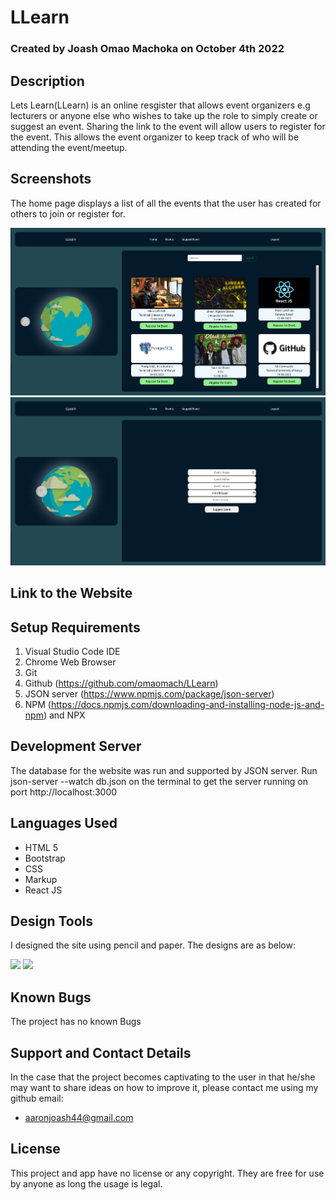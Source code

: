 # LLearn

### Created by Joash Omao Machoka on October 4th 2022

## Description

Lets Learn(LLearn) is an online resgister that allows event organizers e.g lecturers or anyone else who wishes to take up the role to simply create or suggest an event. Sharing the link to the event will allow users to register for the event. This allows the event organizer to keep track of who will be attending the event/meetup.

## Screenshots
The home page displays a list of all the events that the user has created for others to join or register for.

<img src="./src/home.png">
<img src="./src/suggest.png">



## Link to the Website

## Setup Requirements
1. Visual Studio Code IDE
2. Chrome Web Browser
4. Git
5. Github (https://github.com/omaomach/LLearn)
6. JSON server (https://www.npmjs.com/package/json-server)
7. NPM (https://docs.npmjs.com/downloading-and-installing-node-js-and-npm) and NPX

## Development Server
The database for the website was run and supported by JSON server. Run json-server --watch db.json on the terminal to get the server running on port http://localhost:3000

## Languages Used
* HTML 5
* Bootstrap
* CSS
* Markup
* React JS

## Design Tools
I designed the site using pencil and paper. The designs are as below:

<img src="./eventandhome.png">
<img src="./suggestdesign.png">


## Known Bugs
The project has no known Bugs

## Support and Contact Details
In the case that the project becomes captivating to the user in that he/she may want to share ideas on how to improve it, please contact me using my github email:

* aaronjoash44@gmail.com

## License
This project and app have no license or any copyright. They are free for use by anyone as long the usage is legal.  
